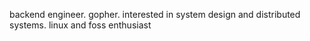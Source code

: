 backend engineer. gopher. interested in system design and distributed systems. linux and foss enthusiast

